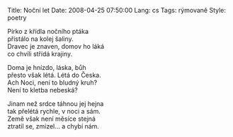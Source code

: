 Title: Noční let
Date: 2008-04-25 07:50:00
Lang: cs
Tags: rýmovaně
Style: poetry

Pírko z křídla nočního ptáka<br>
přistálo na kolej šaliny.<br>
Dravec je znaven, domov ho láká<br>
co chvíli střídá krajiny.

Doma je hnízdo, láska, bůh<br>
přesto však létá. Létá do Česka.<br>
Ach Noci, není to bludný kruh?<br>
Není to kletba nebeská?

Jinam než srdce táhnou jej hejna<br>
tak přelétá rychle, v noci a sám.<br>
Země však není měsíce stejná<br>
ztratil se, zmizel… a chybí nám.

